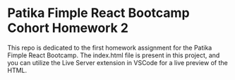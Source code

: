 # Patika Fimple React Bootcamp Cohort Homework 2

This repo is dedicated to the first homework assignment for the Patika Fimple React Bootcamp. The index.html file is present in this project, and you can utilize the Live Server extension in VSCode for a live preview of the HTML.
